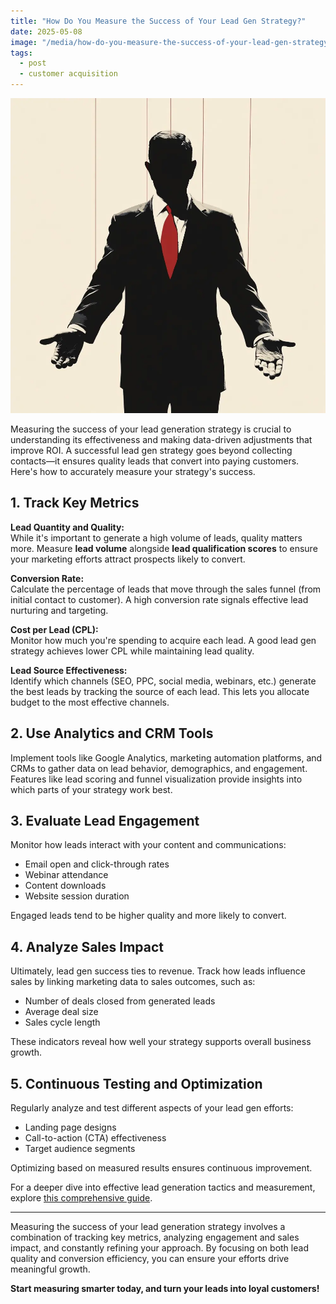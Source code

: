 ```yaml
---
title: "How Do You Measure the Success of Your Lead Gen Strategy?"
date: 2025-05-08
image: "/media/how-do-you-measure-the-success-of-your-lead-gen-strategy.webp"
tags:
  - post
  - customer acquisition
---
```


![How Do You Measure the Success of Your Lead Gen Strategy?](/media/how-do-you-measure-the-success-of-your-lead-gen-strategy.webp)

Measuring the success of your lead generation strategy is crucial to understanding its effectiveness and making data-driven adjustments that improve ROI. A successful lead gen strategy goes beyond collecting contacts—it ensures quality leads that convert into paying customers. Here's how to accurately measure your strategy's success.

## 1. Track Key Metrics

**Lead Quantity and Quality:**  
While it's important to generate a high volume of leads, quality matters more. Measure **lead volume** alongside **lead qualification scores** to ensure your marketing efforts attract prospects likely to convert.

**Conversion Rate:**  
Calculate the percentage of leads that move through the sales funnel (from initial contact to customer). A high conversion rate signals effective lead nurturing and targeting.

**Cost per Lead (CPL):**  
Monitor how much you're spending to acquire each lead. A good lead gen strategy achieves lower CPL while maintaining lead quality.

**Lead Source Effectiveness:**  
Identify which channels (SEO, PPC, social media, webinars, etc.) generate the best leads by tracking the source of each lead. This lets you allocate budget to the most effective channels.

## 2. Use Analytics and CRM Tools

Implement tools like Google Analytics, marketing automation platforms, and CRMs to gather data on lead behavior, demographics, and engagement. Features like lead scoring and funnel visualization provide insights into which parts of your strategy work best.

## 3. Evaluate Lead Engagement

Monitor how leads interact with your content and communications:

- Email open and click-through rates  
- Webinar attendance  
- Content downloads  
- Website session duration

Engaged leads tend to be higher quality and more likely to convert.

## 4. Analyze Sales Impact

Ultimately, lead gen success ties to revenue. Track how leads influence sales by linking marketing data to sales outcomes, such as:

- Number of deals closed from generated leads  
- Average deal size  
- Sales cycle length

These indicators reveal how well your strategy supports overall business growth.

## 5. Continuous Testing and Optimization

Regularly analyze and test different aspects of your lead gen efforts:

- Landing page designs  
- Call-to-action (CTA) effectiveness  
- Target audience segments

Optimizing based on measured results ensures continuous improvement.

For a deeper dive into effective lead generation tactics and measurement, explore [this comprehensive guide](https://leadcraftr.com/posts/lead-generation/).

---

Measuring the success of your lead generation strategy involves a combination of tracking key metrics, analyzing engagement and sales impact, and constantly refining your approach. By focusing on both lead quality and conversion efficiency, you can ensure your efforts drive meaningful growth.  

**Start measuring smarter today, and turn your leads into loyal customers!**
